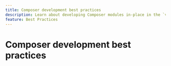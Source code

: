 ```yaml
---
title: Composer development best practices
description: Learn about developing Composer modules in-place in the `vendor/` directory.
feature: Best Practices
---
```


# Composer development best practices
